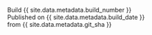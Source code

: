

Build {{ site.data.metadata.build_number }}  
Published on {{ site.data.metadata.build_date }}  
from {{ site.data.metadata.git_sha }} 
